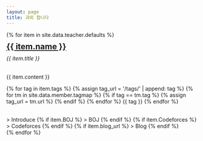 ```yaml
---
layout: page
title: 과외 합니다
---
```


<link rel="stylesheet" href="../assets/css/opensource.css">
<div class="row">
	{% for item in site.data.teacher.defaults %}
	<div class="col-xs-12 col-sm-6">
		<div class="card">
			<div class="card-body">
				<h2 class="card-title" style="margin:10px 0 0 0;"><a href="{{ item.intro_url }}">{{ item.name }}</a></h2>
				<h6 class="card-subtitle mb-2 text-muted" style="margin-top:10px">{{ item.title }}</h6>
				<p class="card-text">{{ item.content }}</p>
				<p class="post-tags">
					{% for tag in item.tags %}
					{% assign tag_url = '/tags/' | append: tag %}
						{% for tm in site.data.member.tagmap %}
							{% if tag == tm.tag %}
								{% assign tag_url = tm.url %}
							{% endif %}
					    {% endfor %}
					<a href="#" title="opensource" class="tag tag-opensource" style="text-decoration: none">{{ tag }}</a>
					{% endfor %}
				</p><br/>
				<a href="{{ item.intro_url }}" class="btn btn-primary" style="text-decoration:none;">> Introduce</a>
        {% if item.BOJ %}
        <a href="{{ item.BOJ }}" class="btn btn-primary" style="text-decoration:none;">> BOJ</a>
        {% endif %}
        {% if item.Codeforces %}
        <a href="{{ item.Codeforces }}" class="btn btn-primary" style="text-decoration:none;">> Codeforces</a>
        {% endif %}
				{% if item.blog_url %}
				<a href="{{ item.blog_url }}" class="btn btn-primary" style="text-decoration: none;">> Blog</a>
				{% endif %}
			</div>
		</div>
	</div>
	{% endfor %}
</div>
